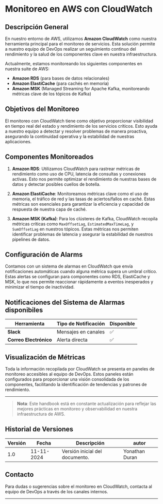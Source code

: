 # Monitoreo en AWS con CloudWatch

## Descripción General
En nuestro entorno de AWS, utilizamos **Amazon CloudWatch** como nuestra herramienta principal para el monitoreo de servicios. Esta solución permite a nuestro equipo de DevOps realizar un seguimiento continuo del rendimiento y la salud de los componentes clave en nuestra infraestructura.

Actualmente, estamos monitoreando los siguientes componentes en nuestra suite de AWS:

- **Amazon RDS** (para bases de datos relacionales)
- **Amazon ElastiCache** (para cachés en memoria)
- **Amazon MSK** (Managed Streaming for Apache Kafka, monitoreando métricas clave de los tópicos de Kafka)

## Objetivos del Monitoreo
El monitoreo con CloudWatch tiene como objetivo proporcionar visibilidad en tiempo real del estado y rendimiento de los servicios críticos. Esto ayuda a nuestro equipo a detectar y resolver problemas de manera proactiva, asegurando la continuidad operativa y la estabilidad de nuestras aplicaciones.

## Componentes Monitoreados

1. **Amazon RDS**: Utilizamos CloudWatch para rastrear métricas de rendimiento como uso de CPU, latencia de consultas y conexiones activas. Esto nos permite optimizar el rendimiento de nuestras bases de datos y detectar posibles cuellos de botella.

2. **Amazon ElastiCache**: Monitoreamos métricas clave como el uso de memoria, el tráfico de red y las tasas de aciertos/fallos en caché. Estas métricas son esenciales para garantizar la eficiencia y capacidad de respuesta de nuestra capa de caché.

3. **Amazon MSK (Kafka)**: Para los clústeres de Kafka, CloudWatch recopila métricas críticas como `MaxOffsetLag`, `EstimatedMaxTimeLag`, y `SumOffsetLag` en nuestros tópicos. Estas métricas nos permiten identificar problemas de latencia y asegurar la estabilidad de nuestros pipelines de datos.

## Configuración de Alarms
Contamos con un sistema de alarmas en CloudWatch que envía notificaciones automáticas cuando alguna métrica supera un umbral crítico. Estas alertas se configuran para componentes como RDS, ElastiCache y MSK, lo que nos permite reaccionar rápidamente a eventos inesperados y minimizar el tiempo de inactividad.

## Notificaciones del Sistema de Alarmas disponibiles

| Herramienta         | Tipo de Notificación  | Disponible |
|----------------------|-----------------------|------------|
| **Slack**           | Mensajes en canales  | ✅         |
| **Correo Electrónico** | Alerta directa        | ✅         |

## Visualización de Métricas
Toda la información recopilada por CloudWatch se presenta en paneles de monitoreo accesibles al equipo de DevOps. Estos paneles están configurados para proporcionar una visión consolidada de los componentes, facilitando la identificación de tendencias y patrones de rendimiento.

---

> **Nota**: Este handbook está en constante actualización para reflejar las mejores prácticas en monitoreo y observabilidad en nuestra infraestructura de AWS.

## Historial de Versiones

| Versión | Fecha       | Descripción                                 | autor                |
| ------- | ----------- | ------------------------------------------- |----------------------|
| 1.0     | 11-11-2024  | Versión inicial del documento.              | Yonathan Duran       |

## Contacto
Para dudas o sugerencias sobre el monitoreo en CloudWatch, contacta al equipo de DevOps a través de los canales internos.

---

